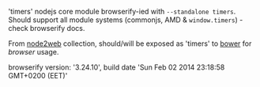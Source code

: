 'timers' nodejs core module browserify-ied with `--standalone timers`. Should support all module systems (commonjs, AMD & `window.timers`) - check browserify docs.

From [node2web](http://github.com/anodynos/node2web) collection,
should/will be exposed as 'timers' to [bower](http://bower.io) for *browser* usage.

browserify version: '3.24.10', build date 'Sun Feb 02 2014 23:18:58 GMT+0200 (EET)'
